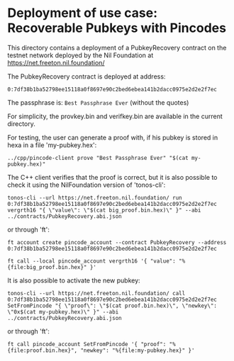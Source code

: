 # Deployment of use case: Recoverable Pubkeys with Pincodes

This directory contains a deployment of a PubkeyRecovery contract on the
testnet network deployed by the Nil Foundation at
https://net.freeton.nil.foundation/

The PubkeyRecovery contract is deployed at address:

```
0:7df38b1ba52798ee15118a0f8697e90c2bed6ebea141b2dacc0975e2d2e2f7ec
```

The passphrase is: `Best Passphrase Ever` (without the quotes)

For simplicity, the provkey.bin and verifkey.bin are available in the
current directory.

For testing, the user can generate a proof with, if his pubkey is stored in
hexa in a file 'my-pubkey.hex':

```
../cpp/pincode-client prove "Best Passphrase Ever" "$(cat my-pubkey.hex)"
```

The C++ client verifies that the proof is correct, but it is also possible
to check it using the NilFoundation version of 'tonos-cli':

```
tonos-cli --url https://net.freeton.nil.foundation/ run 0:7df38b1ba52798ee15118a0f8697e90c2bed6ebea141b2dacc0975e2d2e2f7ec vergrth16 "{ \"value\": \"$(cat big_proof.bin.hex)\" }" --abi ../contracts/PubkeyRecovery.abi.json
```

or through 'ft':

```
ft account create pincode_account --contract PubkeyRecovery --address 0:7df38b1ba52798ee15118a0f8697e90c2bed6ebea141b2dacc0975e2d2e2f7ec 

ft call --local pincode_account vergrth16 '{ "value": "%{file:big_proof.bin.hex}" }'
```

It is also possible to activate the new pubkey:

```
tonos-cli --url https://net.freeton.nil.foundation/ call 0:7df38b1ba52798ee15118a0f8697e90c2bed6ebea141b2dacc0975e2d2e2f7ec SetFromPincode "{ \"proof\": \"$(cat proof.bin.hex)\", \"newkey\": \"0x$(cat my-pubkey.hex)\" }" --abi ../contracts/PubkeyRecovery.abi.json
```

or through 'ft':

```
ft call pincode_account SetFromPincode '{ "proof": "%{file:proof.bin.hex}", "newkey": "%{file:my-pubkey.hex}" }'
```



